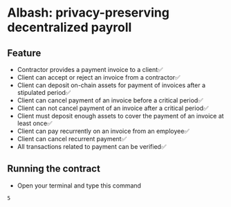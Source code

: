 # Albash: privacy-preserving decentralized payroll 

## Feature
- Contractor provides a payment invoice to a client✅
- Client can accept or reject an invoice from a contractor✅
- Client can deposit on-chain assets for payment of invoices after a stipulated period✅
- Client can cancel payment of an invoice before a critical period✅
- Client can not cancel payment of an invoice after a critical period✅
- Client must deposit enough assets to cover the payment of an invoice at least once✅
- Client can pay recurrently on an invoice from an employee✅
- Client can cancel recurrent payment✅
- All transactions related to payment can be verified✅

## Running the contract

- Open your terminal and type this command

```bash
5
```
